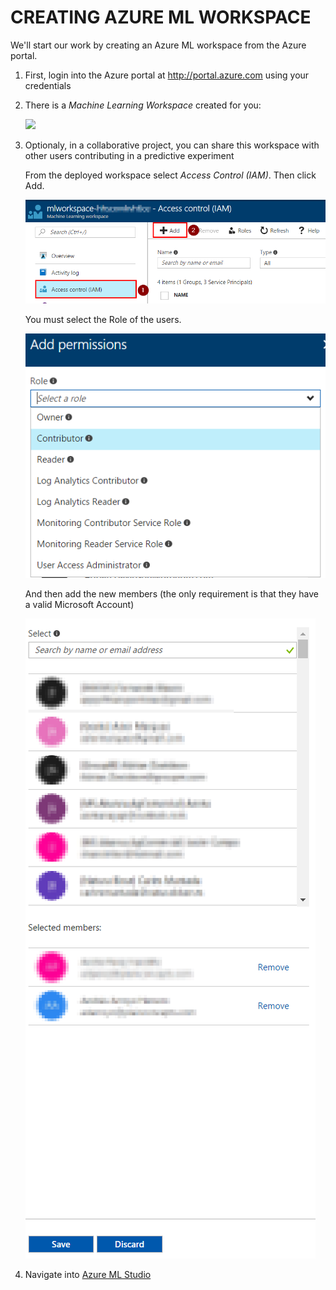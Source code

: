 <page title="Creating Azure ML Workspace"/>

CREATING AZURE ML WORKSPACE
====

We'll start our work by creating an Azure ML workspace from the Azure portal.

1. First, login into the Azure portal at http://portal.azure.com using your credentials

2. There is a *Machine Learning Workspace* created for you:

    ![](img/1.1.png)

3. Optionaly, in a collaborative project, you can share this workspace with other users contributing in a predictive experiment

    From the deployed workspace select *Access Control (IAM)*. Then click Add.

    ![](img/image21.png)

    You must select the Role of the users.

    ![](img/image3.png)

    And then add the new members (the only requirement is that they have a valid Microsoft Account)   

    ![](img/image4.png)

4. Navigate into [Azure ML Studio](http://studio.azureml.net)